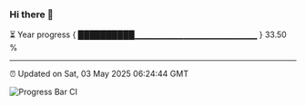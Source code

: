 ### Hi there 👋

⏳ Year progress { ██████████▁▁▁▁▁▁▁▁▁▁▁▁▁▁▁▁▁▁▁▁ } 33.50 %

---

⏰ Updated on Sat, 03 May 2025 06:24:44 GMT

![Progress Bar CI](https://github.com/liununu/liununu/workflows/Progress%20Bar%20CI/badge.svg)
